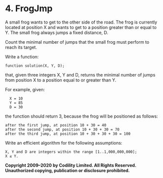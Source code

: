 # 4. FrogJmp

A small frog wants to get to the other side of the road. The frog is currently located at position X and wants to get to a position greater than or equal to Y. The small frog always jumps a fixed distance, D.

Count the minimal number of jumps that the small frog must perform to reach its target.

Write a function:

```
function solution(X, Y, D);
```

that, given three integers X, Y and D, returns the minimal number of jumps from position X to a position equal to or greater than Y.

For example, given:

```
  X = 10
  Y = 85
  D = 30
```

the function should return 3, because the frog will be positioned as follows:

```
after the first jump, at position 10 + 30 = 40
after the second jump, at position 10 + 30 + 30 = 70
after the third jump, at position 10 + 30 + 30 + 30 = 100
```
Write an efficient algorithm for the following assumptions:
```
X, Y and D are integers within the range [1..1,000,000,000];
X ≤ Y.
```

**Copyright 2009–2020 by Codility Limited. All Rights Reserved. Unauthorized copying, publication or disclosure prohibited.**

